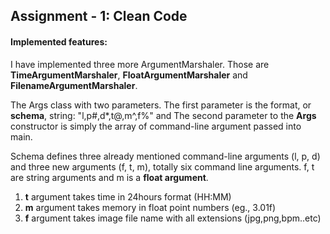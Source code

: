 ## Assignment - 1: Clean Code

#### Implemented features:
I have implemented three more ArgumentMarshaler. Those are **TimeArgumentMarshaler**, **FloatArgumentMarshaler** and **FilenameArgumentMarshaler**.

The Args class with two parameters. The first parameter is the format, or **schema**, string: "l,p#,d*,t@,m^,f%" and The second parameter to the **Args** constructor is simply the array of command-line argument passed into main.

Schema defines three already mentioned command-line arguments (l, p, d) and three new arguments (f, t, m), totally six command line arguments. f, t are string arguments and m is a **float argument**.

1. **t** argument takes time in 24hours format (HH:MM)
2. **m** argument takes memory in float point numbers (eg., 3.01f)
3. **f** argument takes image file name with all extensions (jpg,png,bpm..etc)
